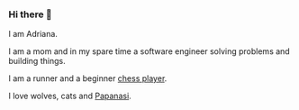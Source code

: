 ### Hi there 👋

I am Adriana. 

I am a mom and in my spare time a software engineer solving problems and building things. 

I am a runner and a beginner [chess player](https://lecavalierdelatourelle.blogspot.com/).

I love wolves, cats and [Papanasi](https://www.cuisineaz.com/recettes/papanasi-105748.aspx).

<!--
**adreeana/adreeana** is a ✨ _special_ ✨ repository because its `README.md` (this file) appears on your GitHub profile.

Here are some ideas to get you started:

- 🔭 I’m currently working on ...
- 🌱 I’m currently learning ...
- 👯 I’m looking to collaborate on ...
- 🤔 I’m looking for help with ...
- 💬 Ask me about ...
- 📫 How to reach me: ...
- 😄 Pronouns: ...
- ⚡ Fun fact: ...
-->
